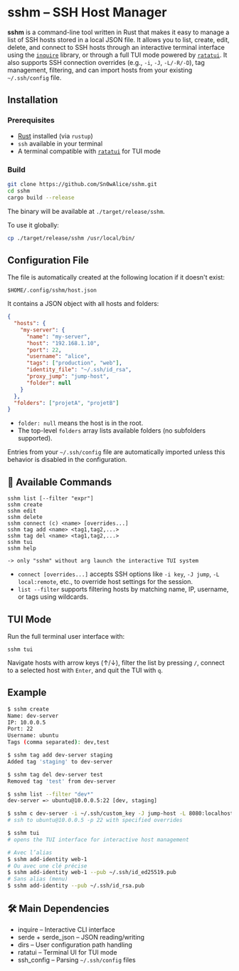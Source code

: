 # sshm – SSH Host Manager

**sshm** is a command-line tool written in Rust that makes it easy to manage a list of SSH hosts stored in a local JSON file. It allows you to list, create, edit, delete, and connect to SSH hosts through an interactive terminal interface using the [`inquire`](https://github.com/mikaelmello/inquire) library, or through a full TUI mode powered by [`ratatui`](https://github.com/tui-rs-revival/ratatui). It also supports SSH connection overrides (e.g., `-i`, `-J`, `-L/-R/-D`), tag management, filtering, and can import hosts from your existing `~/.ssh/config` file.

## Installation

### Prerequisites

- [Rust](https://www.rust-lang.org/tools/install) installed (via `rustup`)
- `ssh` available in your terminal
- A terminal compatible with [`ratatui`](https://github.com/tui-rs-revival/ratatui) for TUI mode

### Build

```bash
git clone https://github.com/Sn0wAlice/sshm.git
cd sshm
cargo build --release
```

The binary will be available at `./target/release/sshm`.

To use it globally:

```bash
cp ./target/release/sshm /usr/local/bin/
```

## Configuration File

The file is automatically created at the following location if it doesn't exist:

```
$HOME/.config/sshm/host.json
```

It contains a JSON object with all hosts and folders:
```json
{
  "hosts": {
    "my-server": {
      "name": "my-server",
      "host": "192.168.1.10",
      "port": 22,
      "username": "alice",
      "tags": ["production", "web"],
      "identity_file": "~/.ssh/id_rsa",
      "proxy_jump": "jump-host",
      "folder": null
    }
  },
  "folders": ["projetA", "projetB"]
}
```

- `folder: null` means the host is in the root.
- The top-level `folders` array lists available folders (no subfolders supported).

Entries from your `~/.ssh/config` file are automatically imported unless this behavior is disabled in the configuration.

## 🧰 Available Commands
```
sshm list [--filter "expr"]
sshm create
sshm edit
sshm delete
sshm connect (c) <name> [overrides...]
sshm tag add <name> <tag1,tag2,...>
sshm tag del <name> <tag1,tag2,...>
sshm tui
sshm help

-> only "sshm" without arg launch the interactive TUI system
```
- `connect [overrides...]` accepts SSH options like `-i key`, `-J jump`, `-L local:remote`, etc., to override host settings for the session.
- `list --filter` supports filtering hosts by matching name, IP, username, or tags using wildcards.

## TUI Mode

Run the full terminal user interface with:

```
sshm tui
```

Navigate hosts with arrow keys (↑/↓), filter the list by pressing `/`, connect to a selected host with `Enter`, and quit the TUI with `q`.

## Example

```bash
$ sshm create
Name: dev-server
IP: 10.0.0.5
Port: 22
Username: ubuntu
Tags (comma separated): dev,test

$ sshm tag add dev-server staging
Added tag 'staging' to dev-server

$ sshm tag del dev-server test
Removed tag 'test' from dev-server

$ sshm list --filter "dev*"
dev-server => ubuntu@10.0.0.5:22 [dev, staging]

$ sshm c dev-server -i ~/.ssh/custom_key -J jump-host -L 8080:localhost:80
# ssh to ubuntu@10.0.0.5 -p 22 with specified overrides

$ sshm tui
# opens the TUI interface for interactive host management

# Avec l’alias
$ sshm add-identity web-1
# Ou avec une clé précise
$ sshm add-identity web-1 --pub ~/.ssh/id_ed25519.pub
# Sans alias (menu)
$ sshm add-identity --pub ~/.ssh/id_rsa.pub
```

## 🛠️ Main Dependencies
- inquire – Interactive CLI interface
- serde + serde_json – JSON reading/writing
- dirs – User configuration path handling
- ratatui – Terminal UI for TUI mode
- ssh_config – Parsing `~/.ssh/config` files
